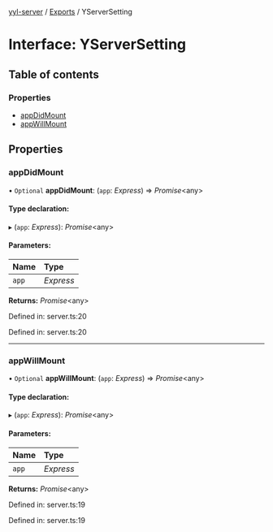 [yyl-server](../README.md) / [Exports](../modules.md) / YServerSetting

# Interface: YServerSetting

## Table of contents

### Properties

- [appDidMount](yserversetting.md#appdidmount)
- [appWillMount](yserversetting.md#appwillmount)

## Properties

### appDidMount

• `Optional` **appDidMount**: (`app`: *Express*) => *Promise*<any\>

#### Type declaration:

▸ (`app`: *Express*): *Promise*<any\>

#### Parameters:

Name | Type |
:------ | :------ |
`app` | *Express* |

**Returns:** *Promise*<any\>

Defined in: server.ts:20

Defined in: server.ts:20

___

### appWillMount

• `Optional` **appWillMount**: (`app`: *Express*) => *Promise*<any\>

#### Type declaration:

▸ (`app`: *Express*): *Promise*<any\>

#### Parameters:

Name | Type |
:------ | :------ |
`app` | *Express* |

**Returns:** *Promise*<any\>

Defined in: server.ts:19

Defined in: server.ts:19
